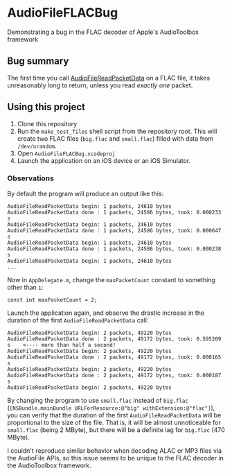 # AudioFileFLACBug
Demonstrating a bug in the FLAC decoder of Apple's AudioToolbox framework

## Bug summary

The first time you call [AudioFileReadPacketData](https://developer.apple.com/documentation/audiotoolbox/1502788-audiofilereadpacketdata?language=objc) on a FLAC file, it takes unreasonably long to return, unless you read *exactly one* packet. 

## Using this project

1. Clone this repository
2. Run the `make_test_files` shell script from the repository root. This will create two FLAC files (`big.flac` and `small.flac`) filled with data from `/dev/urandom`.
3. Open `AudioFileFLACBug.xcodeproj`
4. Launch the application on an iOS device or an iOS Simulator.

### Observations

By default the program will produce an output like this:
```
AudioFileReadPacketData begin: 1 packets, 24610 bytes
AudioFileReadPacketData done : 1 packets, 24586 bytes, took: 0.000233 s
AudioFileReadPacketData begin: 1 packets, 24610 bytes
AudioFileReadPacketData done : 1 packets, 24586 bytes, took: 0.000647 s
AudioFileReadPacketData begin: 1 packets, 24610 bytes
AudioFileReadPacketData done : 1 packets, 24586 bytes, took: 0.000238 s
AudioFileReadPacketData begin: 1 packets, 24610 bytes
...
```
Now in `AppDelegate.m`, change the `maxPacketCount` constant to something other than `1`:
```
const int maxPacketCount = 2;
```
Launch the application again, and observe the drastic increase in the duration of the first `AudioFileReadPacketData` call:
```
AudioFileReadPacketData begin: 2 packets, 49220 bytes
AudioFileReadPacketData done : 2 packets, 49172 bytes, took: 0.595209 s    <---- more than half a second!
AudioFileReadPacketData begin: 2 packets, 49220 bytes
AudioFileReadPacketData done : 2 packets, 49172 bytes, took: 0.000165 s
AudioFileReadPacketData begin: 2 packets, 49220 bytes
AudioFileReadPacketData done : 2 packets, 49172 bytes, took: 0.000187 s
AudioFileReadPacketData begin: 2 packets, 49220 bytes
```
By changing the program to use `small.flac` instead of `big.flac` (`[NSBundle.mainBundle URLForResource:@"big" withExtension:@"flac"]`), you can verify that the duration of the first `AudioFileReadPacketData` will be proportional to the size of the file. That is, it will be almost unnoticeable for `small.flac` (being 2 MByte), but there will be a definite lag for `big.flac` (470 MByte). 

I couldn't reproduce similar behavior when decoding ALAC or MP3 files via the AudioFile APIs, so this issue seems to be unique to the FLAC decoder in the AudioToolbox framework. 

